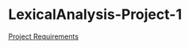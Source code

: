 # LexicalAnalysis-Project-1
<a href="https://docs.google.com/viewer?url=https://github.com/jacob1421/LexicalAnalysis-Project-1/blob/master/LexicalAnalysis/Program_Requirements/ProgramDetails.pdf">Project Requirements</a>
